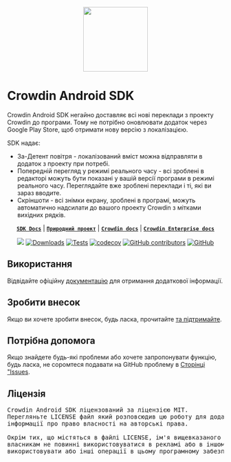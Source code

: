 [<p align="center"><img src="https://support.crowdin.com/assets/logos/crowdin-dark-symbol.png" data-canonical-src="https://support.crowdin.com/assets/logos/crowdin-dark-symbol.png" width="150" height="150" align="center"/></p>](https://crowdin.com)

# Crowdin Android SDK

Crowdin Android SDK негайно доставляє всі нові переклади з проекту Crowdin до програми. Тому не потрібно оновлювати додаток через Google Play Store, щоб отримати нову версію з локалізацією.

SDK надає:

* За-Детент повітря - локалізований вміст можна відправляти в додаток з проекту при потребі.
* Попередній перегляд у режимі реального часу - всі зроблені в редакторі можуть бути показані у вашій версії програми в режимі реального часу. Переглядайте вже зроблені переклади і ті, які ви зараз вводите.
* Скріншоти - всі знімки екрану, зроблені в програмі, можуть автоматично надсилати до вашого проекту Crowdin з мітками вихідних рядків.

<div align="center">

 [**`SDK Docs`**](https://crowdin.github.io/mobile-sdk-android) |
 [**`Природний проект`**](https://github.com/crowdin/mobile-sdk-android/tree/master/example) |
 [**`Crowdin docs`**](https://support.crowdin.com/content-delivery) | 
 [**`Crowdin Enterprise docs`**](https://support.crowdin.com/enterprise/content-delivery)

</div>

<div align="center">

[![](https://jitpack.io/v/crowdin/mobile-sdk-android.svg)](https://jitpack.io/#crowdin/mobile-sdk-android)
[![Downloads](https://jitpack.io/v/crowdin/mobile-sdk-android/month.svg)](https://jitpack.io/#crowdin/mobile-sdk-android)
[![Tests](https://github.com/crowdin/mobile-sdk-android/actions/workflows/basic.yml/badge.svg)](https://github.com/crowdin/mobile-sdk-android/actions/workflows/basic.yml)
[![codecov](https://codecov.io/gh/crowdin/mobile-sdk-android/branch/master/graph/badge.svg)](https://codecov.io/gh/crowdin/mobile-sdk-android)
[![GitHub contributors](https://img.shields.io/github/contributors/crowdin/mobile-sdk-android?cacheSeconds=3600)](https://github.com/crowdin/mobile-sdk-android/graphs/contributors)
[![GitHub](https://img.shields.io/github/license/crowdin/mobile-sdk-android?cacheSeconds=3600)](https://github.com/crowdin/mobile-sdk-android/blob/master/LICENSE)

</div>

## Використання

Відвідайте офіційну [документацію](https://crowdin.github.io/mobile-sdk-android/) для отримання додаткової інформації.

## Зробити внесок

Якщо ви хочете зробити внесок, будь ласка, прочитайте [та підтримайте](/CONTRIBUTING.md).

## Потрібна допомога

Якщо знайдете будь-які проблеми або хочете запропонувати функцію, будь ласка, не соромтеся подавати на GitHub проблему в [Сторінці "Issues](https://github.com/crowdin/mobile-sdk-android/issues).

## Ліцензія
<pre>
Crowdin Android SDK ліцензований за ліцензією MIT.
Перегляньте LICENSE файл який розповсюдив цю роботу для додаткової 
інформації про право власності на авторські права.

Окрім тих, що містяться в файлі LICENSE, ім'я вищевказаного авторського права 
власникам не повинні використовуватися в рекламі або в іншому випадку для просування продажу, 
використовувати або інші операції в цьому програмному забезпеченні без попереднього письмової авторизації.
</pre>
